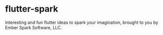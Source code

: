 # flutter-spark
Interesting and fun flutter ideas to spark your imagination, brought to you by Ember Spark Software, LLC.
